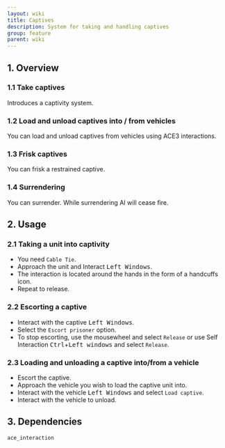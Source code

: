 ```yaml
---
layout: wiki
title: Captives
description: System for taking and handling captives
group: feature
parent: wiki
---
```


## 1. Overview

### 1.1 Take captives
Introduces a captivity system.

### 1.2 Load and unload captives into / from vehicles
You can load and unload captives from vehicles using ACE3 interactions.

### 1.3 Frisk captives
You can frisk a restrained captive.

### 1.4 Surrendering
You can surrender. While surrendering AI will cease fire.

## 2. Usage

### 2.1 Taking a unit into captivity
- You need `Cable Tie`.
- Approach the unit and Interact <kbd>Left Windows</kbd>.
- The interaction is located around the hands in the form of a handcuffs icon.
- Repeat to release.

### 2.2 Escorting a captive
- Interact with the captive <kbd>Left Windows</kbd>.
- Select the `Escort prisoner` option.
- To stop escorting, use the mousewheel and select `Release` or use Self Interaction <kbd>Ctrl</kbd>+<kbd>Left windows</kbd> and select `Release`.

### 2.3 Loading and unloading a captive into/from a vehicle
- Escort the captive.
- Approach the vehicle you wish to load the captive unit into.
- Interact with the vehicle <kbd>Left Windows</kbd> and select `Load captive`.
- Interact with the vehicle to unload.

## 3. Dependencies

`ace_interaction`
